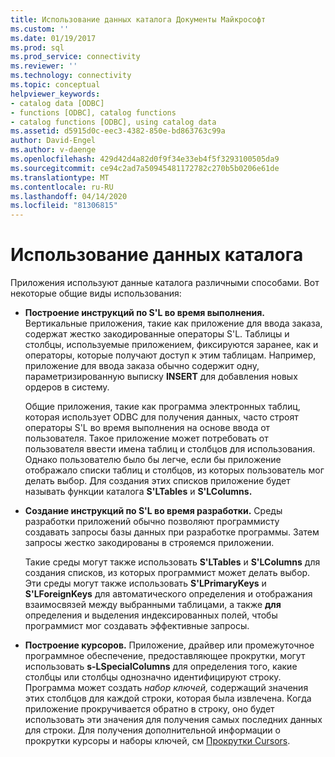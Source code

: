 ```yaml
---
title: Использование данных каталога Документы Майкрософт
ms.custom: ''
ms.date: 01/19/2017
ms.prod: sql
ms.prod_service: connectivity
ms.reviewer: ''
ms.technology: connectivity
ms.topic: conceptual
helpviewer_keywords:
- catalog data [ODBC]
- functions [ODBC], catalog functions
- catalog functions [ODBC], using catalog data
ms.assetid: d5915d0c-eec3-4382-850e-bd863763c99a
author: David-Engel
ms.author: v-daenge
ms.openlocfilehash: 429d42d4a82d0f9f34e33eb4f5f3293100505da9
ms.sourcegitcommit: ce94c2ad7a50945481172782c270b5b0206e61de
ms.translationtype: MT
ms.contentlocale: ru-RU
ms.lasthandoff: 04/14/2020
ms.locfileid: "81306815"
---
```

# <a name="uses-of-catalog-data"></a>Использование данных каталога
Приложения используют данные каталога различными способами. Вот некоторые общие виды использования:  
  
-   **Построение инструкций по S'L во время выполнения.** Вертикальные приложения, такие как приложение для ввода заказа, содержат жестко закодированные операторы S'L. Таблицы и столбцы, используемые приложением, фиксируются заранее, как и операторы, которые получают доступ к этим таблицам. Например, приложение для ввода заказа обычно содержит одну, параметризированную выписку **INSERT** для добавления новых ордеров в систему.  
  
     Общие приложения, такие как программа электронных таблиц, которая использует ODBC для получения данных, часто строят операторы S'L во время выполнения на основе ввода от пользователя. Такое приложение может потребовать от пользователя ввести имена таблиц и столбцов для использования. Однако пользователю было бы легче, если бы приложение отображало списки таблиц и столбцов, из которых пользователь мог делать выбор. Для создания этих списков приложение будет называть функции каталога **S'LTables** и **S'LColumns.**  
  
-   **Создание инструкций по S'L во время разработки.** Среды разработки приложений обычно позволяют программисту создавать запросы базы данных при разработке программы. Затем запросы жестко закодированы в строяемся приложении.  
  
     Такие среды могут также использовать **S'LTables** и **S'LColumns** для создания списков, из которых программист может делать выбор. Эти среды могут также использовать **S'LPrimaryKeys** и **S'LForeignKeys** для автоматического определения и отображания взаимосвязей между выбранными таблицами, а также **для** определения и выделения индексированных полей, чтобы программист мог создавать эффективные запросы.  
  
-   **Построение курсоров.** Приложение, драйвер или промежуточное программное обеспечение, предоставляющее прокрутки, могут использовать **s-LSpecialColumns** для определения того, какие столбцы или столбцы однозначно идентифицируют строку. Программа может создать *набор ключей,* содержащий значения этих столбцов для каждой строки, которая была извлечена. Когда приложение прокручивается обратно в строку, оно будет использовать эти значения для получения самых последних данных для строки. Для получения дополнительной информации о прокрутки курсоры и наборы ключей, см [Прокрутки Cursors](../../../odbc/reference/develop-app/scrollable-cursors.md).
